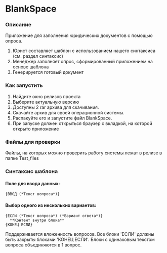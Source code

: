# BlankSpace
### Описание
Приложение для заполнения юридических документов с помощью опроса.
1. Юрист составляет шаблон с использованием нашего синтаксиса (см. раздел синтаксис)
2. Менеджер заполняет опрос, сформированный приложением на основе шаблона
3. Генерируется готовый документ 
### Как запустить
1. Найдите окно релизов проекта
2. Выберите актуальную версию
3. Доступны 2 rar архива для скачивания.
4. Скачайте архив для своей операционной системы.
5. Распакуйте его и запустите файл BlankSpace.
6. При запуске должен открыться браузер с вкладкой, на которой открыто приложение
### Файлы для проверки
Файлы, на которых можно проверить работу системы лежат в релизе в папке Test_files
### Синтаксис шаблона
#### Поле для ввода данных:
~~~
{ВВОД (*Текст вопроса*)}
~~~

#### Выбор одного из нескольких вариантов:
~~~
{ЕСЛИ (*Текст вопроса*) (*Вариант ответа*)}
  **Контент внутри блока**
{КОНЕЦ ЕСЛИ}
~~~
Поддерживается вложенность вопросов. Все блоки 'ЕСЛИ' должны быть закрыты блоками 'КОНЕЦ ЕСЛИ'. Блоки с одинаковым текстом вопроса объединяются в 1 вопрос.
